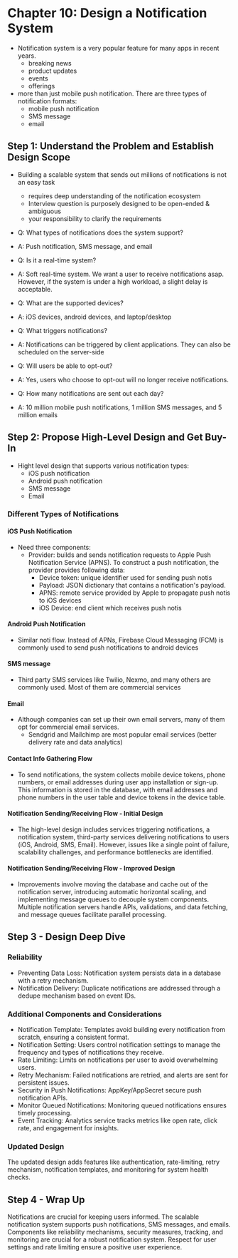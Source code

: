 # Chapter 10: Design a Notification System

- Notification system is a very popular feature for many apps in recent years.
    - breaking news
    - product updates
    - events
    - offerings
- more than just mobile push notification. There are three types of notification formats:
    - mobile push notification
    - SMS message
    - email

## Step 1: Understand the Problem and Establish Design Scope
- Building a scalable system that sends out millions of notifications is not an easy task
    - requires deep understanding of the notification ecosystem
    - Interview question is purposely designed to be open-ended & ambiguous
    - your responsibility to clarify the requirements

- Q: What types of notifications does the system support?
- A: Push notification, SMS message, and email

- Q: Is it a real-time system?
- A: Soft real-time system. We want a user to receive notifications asap. However, if the system is under a high workload, a slight delay is acceptable.

- Q: What are the supported devices?
- A: iOS devices, android devices, and laptop/desktop

- Q: What triggers notifications?
- A: Notifications can be triggered by client applications. They can also be scheduled on the server-side

- Q: Will users be able to opt-out?
- A: Yes, users who choose to opt-out will no longer receive notifications.

- Q: How many notifications are sent out each day?
- A: 10 million mobile push notifications, 1 million SMS messages, and 5 million emails

## Step 2: Propose High-Level Design and Get Buy-In
- Hight level design that supports various notification types:
    - iOS push notification
    - Android push notification
    - SMS message
    - Email

### Different Types of Notifications
#### iOS Push Notification
- Need three components:
    - Provider: builds and sends notification requests to Apple Push Notification Service (APNS). To construct a push notification, the provider provides following data:
        - Device token: unique identifier used for sending push notis
        - Payload: JSON dictionary that contains a notification's payload.
        - APNS: remote service provided by Apple to propagate push notis to iOS devices
        - iOS Device: end client which receives push notis

#### Android Push Notification
- Similar noti flow. Instead of APNs, Firebase Cloud Messaging (FCM) is commonly used to send push notifications to android devices

#### SMS message
- Third party SMS services like Twilio, Nexmo, and many others are commonly used. Most of them are commercial services

#### Email
- Although companies can set up their own email servers, many of them opt for commercial email services. 
    - Sendgrid and Mailchimp are most popular email services (better delivery rate and data analytics)

#### Contact Info Gathering Flow
- To send notifications, the system collects mobile device tokens, phone numbers, or email addresses during user app installation or sign-up. This information is stored in the database, with email addresses and phone numbers in the user table and device tokens in the device table.

#### Notification Sending/Receiving Flow - Initial Design
- The high-level design includes services triggering notifications, a notification system, third-party services delivering notifications to users (iOS, Android, SMS, Email). However, issues like a single point of failure, scalability challenges, and performance bottlenecks are identified.

#### Notification Sending/Receiving Flow - Improved Design
- Improvements involve moving the database and cache out of the notification server, introducing automatic horizontal scaling, and implementing message queues to decouple system components. Multiple notification servers handle APIs, validations, and data fetching, and message queues facilitate parallel processing.

## Step 3 - Design Deep Dive
### Reliability
- Preventing Data Loss: Notification system persists data in a database with a retry mechanism.
- Notification Delivery: Duplicate notifications are addressed through a dedupe mechanism based on event IDs.

### Additional Components and Considerations
- Notification Template: Templates avoid building every notification from scratch, ensuring a consistent format.
- Notification Setting: Users control notification settings to manage the frequency and types of notifications they receive.
- Rate Limiting: Limits on notifications per user to avoid overwhelming users.
- Retry Mechanism: Failed notifications are retried, and alerts are sent for persistent issues.
- Security in Push Notifications: AppKey/AppSecret secure push notification APIs.
- Monitor Queued Notifications: Monitoring queued notifications ensures timely processing.
- Event Tracking: Analytics service tracks metrics like open rate, click rate, and engagement for insights.

### Updated Design
The updated design adds features like authentication, rate-limiting, retry mechanism, notification templates, and monitoring for system health checks.

## Step 4 - Wrap Up
Notifications are crucial for keeping users informed. The scalable notification system supports push notifications, SMS messages, and emails. Components like reliability mechanisms, security measures, tracking, and monitoring are crucial for a robust notification system. Respect for user settings and rate limiting ensure a positive user experience. 